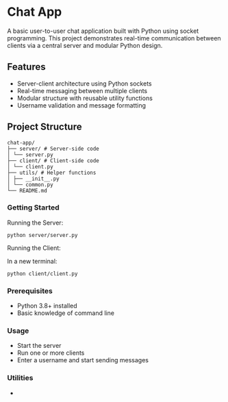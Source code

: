 # Chat App

A basic user-to-user chat application built with Python using socket programming.
This project demonstrates real-time communication between clients via a central server and modular Python design.

## Features

- Server-client architecture using Python sockets
- Real-time messaging between multiple clients
- Modular structure with reusable utility functions
- Username validation and message formatting

## Project Structure

```
chat-app/
├── server/ # Server-side code
│ └── server.py
├── client/ # Client-side code
│ └── client.py
├── utils/ # Helper functions
│ ├── __init__.py
│ └── common.py
└── README.md
```

### Getting Started

Running the Server:
```
python server/server.py
```
Running the Client:

In a new terminal:
```
python client/client.py
```

### Prerequisites
- Python 3.8+ installed
- Basic knowledge of command line

### Usage

- Start the server
- Run one or more clients
- Enter a username and start sending messages

### Utilities

- 